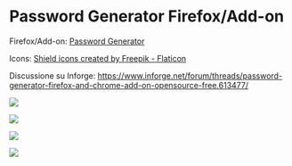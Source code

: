 # Password Generator Firefox/Add-on

Firefox/Add-on: [Password Generator](https://addons.mozilla.org/it/firefox/addon/aleff-password-generator/)

Icons: [Shield icons created by Freepik - Flaticon](https://www.flaticon.com/free-icons/shield)

Discussione su Inforge: https://www.inforge.net/forum/threads/password-generator-firefox-and-chrome-add-on-opensource-free.613477/

![](https://github.com/aleff-github/Password-Generator-Firefox-Add-on/blob/main/images/1.png)

![](https://github.com/aleff-github/Password-Generator-Firefox-Add-on/blob/main/images/2.png)

![](https://github.com/aleff-github/Password-Generator-Firefox-Add-on/blob/main/images/3.png)

![](https://github.com/aleff-github/Password-Generator-Firefox-Add-on/blob/main/images/4.png)
